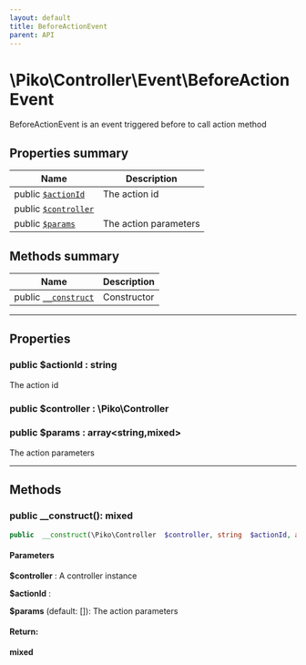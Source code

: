 ```yaml
---
layout: default
title: BeforeActionEvent
parent: API
---
```




# \Piko\Controller\Event\BeforeActionEvent

BeforeActionEvent is an event triggered before to call action method








## Properties summary

| Name | Description |
|------|-------------|
| public [`$actionId`](#property_actionId) | The action id  |
| public [`$controller`](#property_controller) |   |
| public [`$params`](#property_params) | The action parameters  |


## Methods summary

| Name | Description |
|------|-------------|
| public [`__construct`](#method___construct) | Constructor |


-----


## Properties


<a name="property_actionId"></a>
### public **$actionId** : string
The action id






<a name="property_controller"></a>
### public **$controller** : \Piko\Controller






<a name="property_params"></a>
### public **$params** : array&lt;string,mixed&gt;
The action parameters





-----

## Methods




<a name="method___construct"></a>
### public **__construct()**: mixed

```php
public  __construct(\Piko\Controller  $controller, string  $actionId, array&lt;string,mixed&gt;  $params = []): mixed
```




#### Parameters
**$controller** :
A controller instance

**$actionId** :

**$params**  (default: []):
The action parameters






#### Return:
**mixed**


